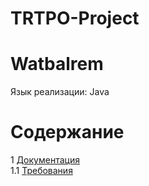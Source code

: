 # TRTPO-Project
# Watbalrem
Язык реализации: Java

# Содержание
1 [Документация](Project/Documents)  
1.1 [Требования](Project/Documents/Requirements.md)
